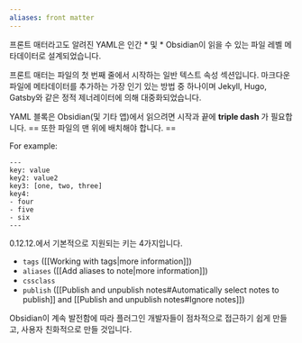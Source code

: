 ```yaml
---
aliases: front matter
---
```


프론트 매터라고도 알려진 YAML은 인간 * 및 * Obsidian이 읽을 수 있는 파일 레벨 메타데이터로 설계되었습니다.

프론트 매터는 파일의 첫 번째 줄에서 시작하는 일반 텍스트 속성 섹션입니다. 마크다운 파일에 메타데이터를 추가하는 가장 인기 있는 방법 중 하나이며 Jekyll, Hugo, Gatsby와 같은 정적 제너레이터에 의해 대중화되었습니다.

YAML 블록은 Obsidian(및 기타 앱)에서 읽으려면 시작과 끝에 **triple dash** 가 필요합니다. == 또한 파일의 맨 위에 배치해야 합니다. ==

For example:

```
---
key: value
key2: value2
key3: [one, two, three]
key4:
- four
- five
- six
---
```

0.12.12.에서 기본적으로 지원되는 키는 4가지입니다.
- `tags` ([[Working with tags|more information]])
- `aliases` ([[Add aliases to note|more information]])
- `cssclass`
- `publish` ([[Publish and unpublish notes#Automatically select notes to publish]] and [[Publish and unpublish notes#Ignore notes]])

Obsidian이 계속 발전함에 따라 플러그인 개발자들이 점차적으로 접근하기 쉽게 만들고, 사용자 친화적으로 만들 것입니다.